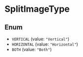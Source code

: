 # SplitImageType

## Enum

* `VERTICAL` (value: `"Vertical"`)
* `HORIZONTAL` (value: `"Horizontal"`)
* `BOTH` (value: `"Both"`)
